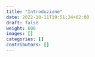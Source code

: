 ```yaml
---
title: "Introduzione"
date: 2022-10-11T19:51:24+02:00
draft: false
weight: 600
images: []
categories: []
contributors: []
---
```


